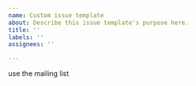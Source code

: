 ```yaml
---
name: Custom issue template
about: Describe this issue template's purpose here.
title: ''
labels: ''
assignees: ''

---
```


use the mailing list
